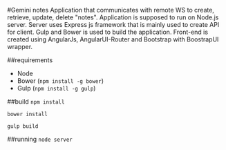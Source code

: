 #Gemini notes
Application that communicates with remote WS to create, retrieve, update, delete "notes". Application is supposed to run on Node.js server. 
Server uses Express js framework that is mainly used to create API for client.
Gulp and Bower is used to build the application.
Front-end is created using AngularJs, AngularUI-Router and Bootstrap with BoostrapUI wrapper. 

##requirements
* Node 
* Bower (`npm install -g bower`)
* Gulp (`npm install -g gulp`)

##build
`npm install`

`bower install`

`gulp build`

##running
`node server`
